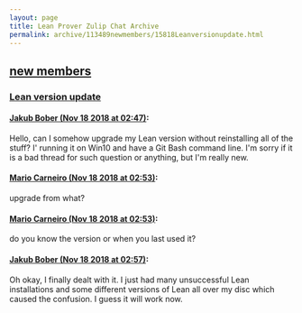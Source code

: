 ```yaml
---
layout: page
title: Lean Prover Zulip Chat Archive 
permalink: archive/113489newmembers/15818Leanversionupdate.html
---
```


## [new members](index.html)
### [Lean version update](15818Leanversionupdate.html)

#### [Jakub Bober (Nov 18 2018 at 02:47)](https://leanprover.zulipchat.com/#narrow/stream/113489-new%20members/topic/Lean%20version%20update/near/147898925):
Hello, can I somehow upgrade my Lean version without reinstalling all of the stuff? I' running it on Win10 and have a Git Bash command line. I'm sorry if it is a bad thread for such question or anything, but I'm really new.

#### [Mario Carneiro (Nov 18 2018 at 02:53)](https://leanprover.zulipchat.com/#narrow/stream/113489-new%20members/topic/Lean%20version%20update/near/147899077):
upgrade from what?

#### [Mario Carneiro (Nov 18 2018 at 02:53)](https://leanprover.zulipchat.com/#narrow/stream/113489-new%20members/topic/Lean%20version%20update/near/147899080):
do you know the version or when you last used it?

#### [Jakub Bober (Nov 18 2018 at 02:57)](https://leanprover.zulipchat.com/#narrow/stream/113489-new%20members/topic/Lean%20version%20update/near/147899173):
Oh okay, I finally dealt with it. I just had many unsuccessful Lean installations and some different versions of Lean all over my disc which caused the confusion.  I guess it will work now.

